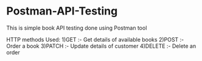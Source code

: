 # Postman-API-Testing
This is simple book API testing done using Postman tool

HTTP methods Used:
1)GET :-  Get details of available books 
2)POST :- Order a book
3)PATCH :- Update details of customer
4)DELETE :- Delete an order
